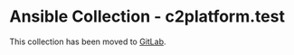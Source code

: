 # Ansible Collection - c2platform.test

This collection has been moved to [GitLab](https://gitlab.com/c2platform/ansible-collection-test/).
